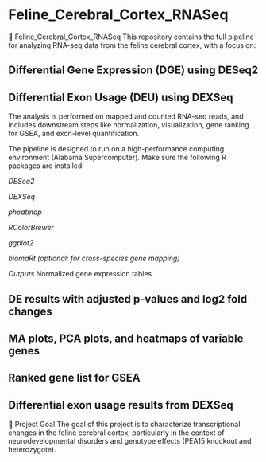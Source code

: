 # Feline_Cerebral_Cortex_RNASeq

🧠 Feline_Cerebral_Cortex_RNASeq
This repository contains the full pipeline for analyzing RNA-seq data from the feline cerebral cortex, with a focus on:

## Differential Gene Expression (DGE) using DESeq2

## Differential Exon Usage (DEU) using DEXSeq

The analysis is performed on mapped and counted RNA-seq reads, and includes downstream steps like normalization, visualization, gene ranking for GSEA, and exon-level quantification.

The pipeline is designed to run on a high-performance computing environment (Alabama Supercomputer). Make sure the following R packages are installed:

*DESeq2*

*DEXSeq*

*pheatmap*

*RColorBrewer*

*ggplot2*

*biomaRt (optional: for cross-species gene mapping)*


*Outputs*
Normalized gene expression tables

## DE results with adjusted p-values and log2 fold changes

## MA plots, PCA plots, and heatmaps of variable genes

## Ranked gene list for GSEA

## Differential exon usage results from DEXSeq

🧬 Project Goal
The goal of this project is to characterize transcriptional changes in the feline cerebral cortex, particularly in the context of neurodevelopmental disorders and genotype effects (PEA15 knockout and heterozygote).
